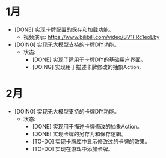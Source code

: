 # 1月
- [DONE] 实现卡牌配置的保存和加载功能。
	- 视频演示: https://www.bilibili.com/video/BV1FRc1eoEby
- [DOING] 实现无大模型支持的卡牌DIY功能。
	- 状态:
		- [DONE] 实现了适用于卡牌DIY的基础用户界面。
		- [DOING] 实现用于描述卡牌修改的抽象Action.

# 2月
- [DOING] 实现无大模型支持的卡牌DIY功能。
	- 状态:
		- [DONE] 实现用于描述卡牌修改的抽象Action。
		- [DONE] 实现卡牌的另存为和保存逻辑。
		- [TO-DO] 实现卡牌库中显示修改过的卡牌的效果。
		- [TO-DO] 实现在游戏中添加卡牌。